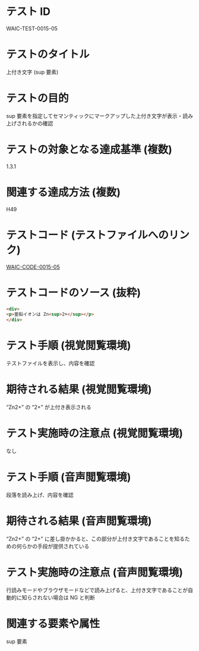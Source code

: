 

# テスト ID
WAIC-TEST-0015-05

# テストのタイトル
上付き文字 (sup 要素)

# テストの目的
sup 要素を指定してセマンティックにマークアップした上付き文字が表示・読み上げされるかの確認

# テストの対象となる達成基準 (複数)
1.3.1

# 関連する達成方法 (複数)
H49

# テストコード (テストファイルへのリンク)
[WAIC-CODE-0015-05](https://waic.github.io/as_test/WAIC-CODE/WAIC-CODE-0015-05.html)

# テストコードのソース (抜粋)
```html
<div>
<p>亜鉛イオンは Zn<sup>2+</sup></p>
</div>

```
# テスト手順 (視覚閲覧環境)
テストファイルを表示し、内容を確認

# 期待される結果 (視覚閲覧環境)
“Zn2+” の “2+” が上付き表示される

# テスト実施時の注意点 (視覚閲覧環境)
なし

# テスト手順 (音声閲覧環境)
段落を読み上げ、内容を確認

# 期待される結果 (音声閲覧環境)
“Zn2+” の “2+” に差し掛かかると、この部分が上付き文字であることを知るための何らかの手段が提供されている

# テスト実施時の注意点 (音声閲覧環境)
行読みモードやブラウザモードなどで読み上げると、上付き文字であることが自動的に知らされない場合は NG と判断

# 関連する要素や属性
sup 要素


